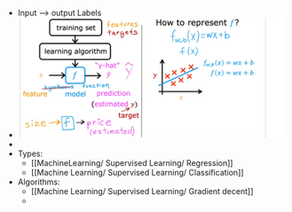 - Input --> output Labels
- ![image.png](../assets/image_1671486430045_0.png)
-
- Types:
	- [[MachineLearning/ Supervised Learning/ Regression]]
	- [[Machine Learning/ Supervised Learning/ Classification]]
- Algorithms:
	- [[Machine Learning/ Supervised Learning/ Gradient decent]]
	-